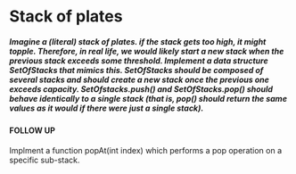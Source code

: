 # Stack of plates
##### Imagine a (literal) stack of plates. if the stack gets too high, it might topple. Therefore, in real life, we would likely start a new stack when the previous stack exceeds some threshold. Implement a data structure SetOfStacks that mimics this. SetOfStacks should be composed of several stacks and should create a new stack once the previous one exceeds capacity. SetOfstacks.push() and SetOfStacks.pop() should behave identically to a single stack (that is, pop() should return the same values as it would if there were just a single stack).

#### FOLLOW UP
Implment a function popAt(int index) which performs a pop operation on a specific sub-stack.